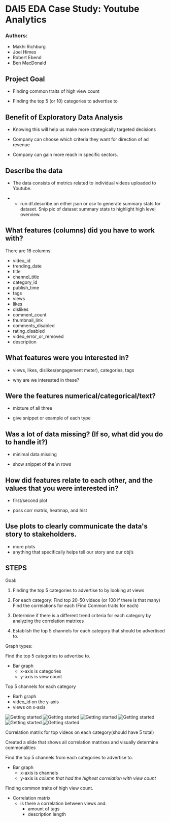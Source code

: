 # DAI5 EDA Case Study: Youtube Analytics

### Authors:

  * Makhi Richburg
  * Joel Himes
  * Robert Ebend
  * Ben MacDonald


## Project Goal 


* Finding common traits of high view count

* Finding the top 5 (or 10) categories to advertise to


## Benefit of Exploratory Data Analysis

* Knowing this will help us make more strategically targeted decisions

* Company can choose which criteria they want for direction of ad revenue

* Company can gain more reach in specific sectors.


## Describe the data

* The data consists of metrics related to individual videos uploaded to Youtube.

* * run df.describe on either json or csv to generate summary stats for dataset. Snip pic of dataset summary stats to highlight high level overview.


## 	What features (columns) did you have to work with? 

There are 16 columns:

* video_id
* trending_date
* title
* channel_title
* category_id
* publish_time
* tags
* views
* likes
* dislikes
* comment_count
* thumbnail_link
* comments_disabled
* rating_disabled
* video_error_or_removed
* description


## What features were you interested in?

* views, likes, dislikes(engagement meter), categories, tags

* why are we interested in these?


## Were the features numerical/categorical/text?

* mixture of all three 

* give snippet or example of each type

## Was a lot of data missing? (If so, what did you do to handle it?)

* minimal data missing 

* show snippet of the \n rows


## How did features relate to each other, and the values that you were interested in?

* first/second plot

* poss corr matrix, heatmap, and hist


## Use plots to clearly communicate the data's story to stakeholders.

* more plots 
* anything that specifically helps tell our story and our obj’s


## STEPS

Goal:

1. Finding the top 5 categories to advertise to by looking at views

2. For each category:
Find top 20-50 videos (or 100 if there is that many)
Find the correlations for each
(Find Common traits for each)

3. Determine if there is a different trend criteria for each category by analyzing the correlation matrixes 


4. Establish the top 5 channels for each category that should be advertised to.

Graph types:

Find the top 5 categories to advertise to.
* Bar graph
    * x-axis is categories
    * y-axis is view count

Top 5 channels for each category
* Barh graph
* video_id on the y-axis
* views on x-axis
<img src="./topfivecomedy.png" alt="Getting started" />
<img src="./topfiveent.png" alt="Getting started" />
<img src="./topfivefilm.png" alt="Getting started" />
<img src="./topfivefilm.png" alt="Getting started" />
<img src="./topfivemusic.png" alt="Getting started" />
<img src="./topfivepnb.png" alt="Getting started" />


Correlation matrix for top videos on each category(should have 5 total)

Created a slide that shows all correlation matrixes and visually determine commonalities

Find the top 5 channels from each categories to advertise to.
* Bar graph
  *  x-axis is channels
  *  y-axis is *column that had the highest correlation with view count*


Finding common traits of high view count.
* Correlation matrix
    * is there a correlation between views and:
      *  amount of tags
      *  description length 
        



